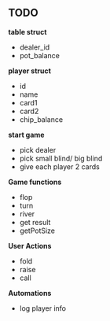 ## TODO

**table struct**

- dealer_id
- pot_balance

**player struct**

- id
- name
- card1
- card2
- chip_balance

**start game**

- pick dealer
- pick small blind/ big blind
- give each player 2 cards

**Game functions**

- flop
- turn
- river
- get result
- getPotSize

**User Actions**

- fold
- raise
- call

**Automations**

- log player info
